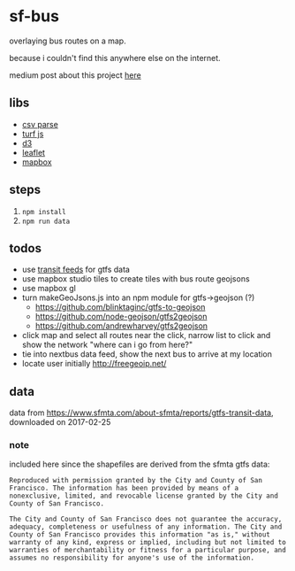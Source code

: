 # sf-bus
overlaying bus routes on a map.

because i couldn't find this anywhere else on the internet.

medium post about this project [here](https://medium.com/@thfield/adventures-in-amateur-cartography-ad4927ccfccc)

## libs
- [csv parse](http://csv.adaltas.com/parse/)
- [turf js](http://turfjs.org/)
- [d3](http://d3js.org)
- [leaflet](http://leafletjs.com)
- [mapbox](http://mapbox.com)

## steps
1. `npm install`
1. `npm run data`

## todos
- use [transit feeds](http://transitfeeds.com/p/sfmta/60) for gtfs data
- use mapbox studio tiles to create tiles with bus route geojsons
- use mapbox gl
- turn makeGeoJsons.js into an npm module for gtfs->geojson (?)
  - https://github.com/blinktaginc/gtfs-to-geojson
  - https://github.com/node-geojson/gtfs2geojson
  - https://github.com/andrewharvey/gtfs2geojson
- click map and select all routes near the click, narrow list to click and show the network "where can i go from here?"
- tie into nextbus data feed, show the next bus to arrive at my location
- locate user initially http://freegeoip.net/

## data
data from https://www.sfmta.com/about-sfmta/reports/gtfs-transit-data, downloaded on 2017-02-25

### note
included here since the shapefiles are derived from the sfmta gtfs data:
```
Reproduced with permission granted by the City and County of San Francisco. The information has been provided by means of a nonexclusive, limited, and revocable license granted by the City and County of San Francisco.

The City and County of San Francisco does not guarantee the accuracy, adequacy, completeness or usefulness of any information. The City and County of San Francisco provides this information "as is," without warranty of any kind, express or implied, including but not limited to warranties of merchantability or fitness for a particular purpose, and assumes no responsibility for anyone's use of the information.
```

